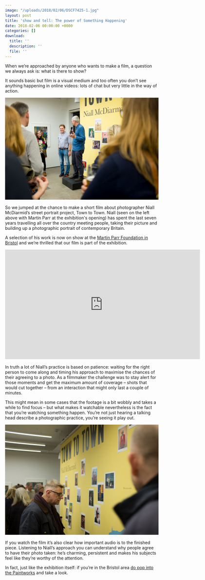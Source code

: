 ```yaml
---
image: "/uploads/2018/02/06/DSCF7425-1.jpg"
layout: post
title: 'show and tell: The power of Something Happening'
date: 2018-02-06 00:00:00 +0000
categories: []
download:
  title: ''
  description: ''
  file: ''
---
```

When we’re approached by anyone who wants to make a film, a question we always ask is: what is there to show?

It sounds basic but film is a visual medium and too often you don’t see anything happening in online videos: lots of chat but very little in the way of action.

![](/uploads/2018/02/06/DSCF7416.jpg)

So we jumped at the chance to make a short film about photographer Niall McDiarmid’s street portrait project, Town to Town. Niall (seen on the left above with Martin Parr at the exhibition's opening) has spent the last seven years travelling all over the country meeting people, taking their picture and building up a photographic portrait of contemporary Britain.

A selection of his work is now on show at the <a href="https://www.martinparrfoundation.org/exhibitions/town-to-town/">Martin Parr Foundation in Bristol</a> and we’re thrilled that our film is part of the exhibition.

<iframe src="https://player.vimeo.com/video/251490728" width="640" height="360" frameborder="0" webkitallowfullscreen mozallowfullscreen allowfullscreen></iframe>

In truth a lot of Niall’s practice is based on patience: waiting for the right person to come along and timing his approach to maximise the chances of their agreeing to a photo. As a filmmaker the challenge was to stay alert for those moments and get the maximum amount of coverage – shots that would cut together – from an interaction that might only last a couple of minutes.

This might mean in some cases that the footage is a bit wobbly and takes a while to find focus – but what makes it watchable nevertheless is the fact that you’re watching something happen. You’re not just hearing a talking head describe a photographic practice, you’re seeing it play out.

![](/uploads/2018/02/06/DSCF7409.jpg)

If you watch the film it’s also clear how important audio is to the finished piece. Listening to Niall’s approach you can understand why people agree to have their photo taken: he’s charming, persistent and makes his subjects feel like they’re worthy of the attention.

In fact, just like the exhibition itself: if you’re in the Bristol area <a href="http://paintworksbristol.co.uk/home/">do pop into the Paintworks</a> and take a look.